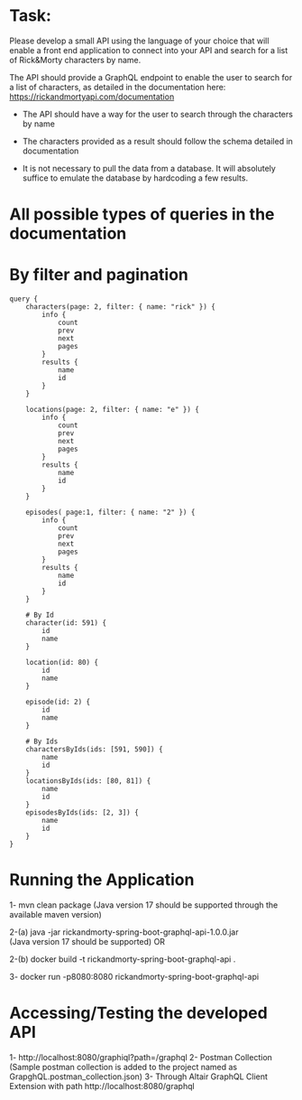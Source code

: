 # Task:

Please develop a small API using the language of your choice that will enable a front end application to connect into your API and search for a list of
Rick&Morty characters by name.

The API should provide a GraphQL endpoint to enable the user to search for a list of characters,
as detailed in the documentation here:  https://rickandmortyapi.com/documentation


- The API should have a way for the user to search through the characters by name

- The characters provided as a result should follow the schema detailed in documentation

- It is not necessary to pull the data from a database. It will absolutely suffice to emulate the database by hardcoding a few results.

# All possible types of queries in the documentation

# By filter and pagination
    query {
        characters(page: 2, filter: { name: "rick" }) {
            info {
                count
                prev
                next
                pages
            }
            results {
                name
                id
            }
        }
    
        locations(page: 2, filter: { name: "e" }) {
            info {
                count
                prev
                next
                pages
            }
            results {
                name
                id
            }
        }
        
        episodes( page:1, filter: { name: "2" }) {
            info {
                count
                prev
                next
                pages
            }
            results {
                name
                id
            }
        }
        
        # By Id
        character(id: 591) {
            id
            name
        }
        
        location(id: 80) {
            id
            name
        }
        
        episode(id: 2) {
            id
            name
        }
        
        # By Ids
        charactersByIds(ids: [591, 590]) {
            name
            id
        }
        locationsByIds(ids: [80, 81]) {
            name
            id
        }
        episodesByIds(ids: [2, 3]) {
            name
            id
        }
    }

# Running the Application

1-  mvn clean package (Java version 17 should be supported through the available maven version)

2-(a) java -jar rickandmorty-spring-boot-graphql-api-1.0.0.jar   
            (Java version 17 should be supported)
OR

2-(b) docker build -t rickandmorty-spring-boot-graphql-api .

3- docker run -p8080:8080 rickandmorty-spring-boot-graphql-api

# Accessing/Testing the developed API

1- http://localhost:8080/graphiql?path=/graphql
2- Postman Collection (Sample postman collection is added to the project named as GrapghQL.postman_collection.json)
3- Through Altair GraphQL Client Extension with path http://localhost:8080/graphql